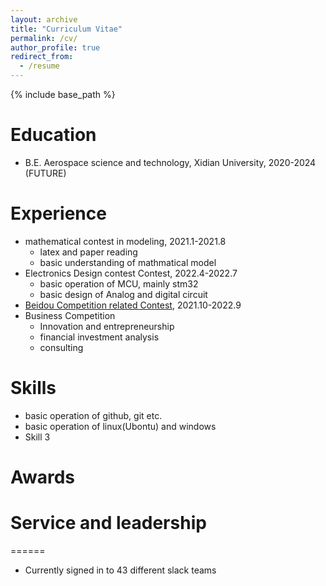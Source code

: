 ```yaml
---
layout: archive
title: "Curriculum Vitae"
permalink: /cv/
author_profile: true
redirect_from:
  - /resume
---
```


{% include base_path %}

# Education
* B.E. Aerospace science and technology, Xidian University, 2020-2024 (FUTURE)

# Experience
* mathematical contest in modeling, 2021.1-2021.8
  * latex and paper reading
  * basic understanding of mathmatical model
* Electronics Design contest Contest, 2022.4-2022.7
  * basic operation of MCU, mainly stm32
  * basic design of Analog and digital circuit
* [Beidou Competition related Contest](http://www.bdlead.cn/), 2021.10-2022.9
* Business Competition
  * Innovation and entrepreneurship
  * financial investment analysis
  * consulting
  
# Skills
* basic operation of github, git etc.
* basic operation of linux(Ubontu) and windows
* Skill 3

# Awards

  
# Service and leadership
======
* Currently signed in to 43 different slack teams
